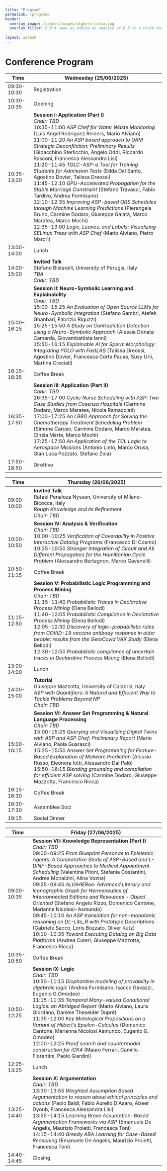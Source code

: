 ```yaml
---
title: "Program"
permalink: /program/
header:
  overlay_image: /assets/images/alghero_costa.jpg
  overlay_filter: 0.5 # same as adding an opacity of 0.5 to a black background
  
layout: splash
---
```


# Conference Program

| Time        | Wednesday (25/06/2025)                                                                                                                                                                                                                                                                                                                                                                                                                                                                                                                                                                                                                                                                                                                                                                                                                                                                                    |
|-------------|-----------------------------------------------------------------------------------------------------------------------------------------------------------------------------------------------------------------------------------------------------------------------------------------------------------------------------------------------------------------------------------------------------------------------------------------------------------------------------------------------------------------------------------------------------------------------------------------------------------------------------------------------------------------------------------------------------------------------------------------------------------------------------------------------------------------------------------------------------------------------------------------------------------|
| 09:30-10:30 | Registration                                                                                                                                                                                                                                                                                                                                                                                                                                                                                                                                                                                                                                                                                                                                                                                                                                                                                              |
| 10:30-10:35 | Opening                                                                                                                                                                                                                                                                                                                                                                                                                                                                                                                                                                                                                                                                                                                                                                                                                                                                                                   |
| 10:35-13:00 | **Session I: Application (Part I)**<br><em>Chair: TBD</em><br>10:35-11:00 *ASP Chef for Water Waste Monitoring* (Luis Angel Rodriguez Reiners, Mario Alviano)<br>11:00-11:20 *An ASP based approach to UAM Strategic Deconfliction: Preliminary Results* (Gioacchino Sterlicchio, Angelo Oddi, Riccardo Rasconi, Francesca Alessandra Lisi)<br>11:20-11:45 *TOLC-ASP: a Tool for Training Students for Admission Tests* (Edda Dal Santo, Agostino Dovier, Talissa Dreossi)<br>11:45-12:10 *GPU-Accelerated Propagation for the Stable Marriage Constraint* (Stefano Travasci, Fabio Tardivo, Andrea Formisano)<br>12:10-12:35 *Improving ASP-based ORS Schedules through Machine Learning Predictions* (Pierangela Bruno, Carmine Dodaro, Giuseppe Galatà, Marco Maratea, Marco Mochi)<br>12:35-13:00 *Logic, Leaves, and Labels: Visualizing SELinux Trees with ASP Chef* (Mario Alviano, Pietro Marcrì) |
| 13:00-14:00 | Lunch                                                                                                                                                                                                                                                                                                                                                                                                                                                                                                                                                                                                                                                                                                                                                                                                                                                                                                     |
| 14:00-15:00 | **Invited Talk**<br>Stefano Bistarelli, University of Perugia, Italy<br>*TBA*<br><em>Chair: TBD</em>                                                                                                                                                                                                                                                                                                                                                                                                                                                                                                                                                                                                                                                                                                                                                                                                      |
| 15:00–16:15 | **Session II: Neuro-Symbolic Learning and Explainability**<br><em>Chair: TBD</em><br>15:00-15:25 *An Evaluation of Open Source LLMs for Neuro-Symbolic Integration* (Stefano Sambri, Atefeh Ghanbari, Fabrizio Riguzzi)<br>15:25-15:50 *A Study on Contradiction Detection using a Neuro-Symbolic Approach* (Alessia Donata Camarda, Giovambattista Ianni)<br>15:50-16:15 *Explainable AI for Sperm Morphology: Integrating YOLO with FastLAS* (Talissa Dreossi, Agostino Dovier, Francesca Corte Pause, Susy Urli, Martina Crociati)                                                                                                                                                                                                                                                                                                                                                                     |
| 16:15–16:35 | Coffee Break                                                                                                                                                                                                                                                                                                                                                                                                                                                                                                                                                                                                                                                                                                                                                                                                                                                                                              |
| 16:35-17:50 | **Session III: Application (Part II)**<br><em>Chair: TBD</em><br>16:35-17:00 *Cyclic Nurse Scheduling with ASP: Two Case Studies from Cosenza Hospitals* (Carmine Dodaro, Marco Maratea, Nicola Ramacciati)<br>17:00-17:25 *An LBBD Approach for Solving the Chemotherapy Treatment Scheduling Problem* (Simone Caruso, Carmine Dodaro, Marco Maratea, Cinzia Marte, Marco Mochi)<br>17:25-17:50 *An Application of the TCL Logic to Aerospace Missions* (Antonio Lieto, Marco Orusa, Gian Luca Pozzato, Stefano Zoia)                                                                                                                                                                                                                                                                                                                                                                                    |
| 17:50-18:50 | Direttivo                                                                                                                                                                                                                                                                                                                                                                                                                                                                                                                                                                                                                                                                                                                                                                                                                                                                                                 |

| Time        | Thursday (26/06/2025)                                                                                                                                                                                                                                                                                                                                                                                                                                                                                                                                  |
|-------------|--------------------------------------------------------------------------------------------------------------------------------------------------------------------------------------------------------------------------------------------------------------------------------------------------------------------------------------------------------------------------------------------------------------------------------------------------------------------------------------------------------------------------------------------------------|
| 09:00-10:00 | **Invited Talk**<br>Rafael Penaloza Nyssen, University of Milano-Bicocca, Italy<br>*Rough Knowledge and its Refinement*<br><em>Chair: TBD</em>                                                                                                                                                                                                                                                                                                                                                                                                         |
| 10:00-10:50 | **Session IV: Analysis & Verification**<br><em>Chair: TBD</em><br>10:00-10:25 *Verification of Coverability in Positive Interactive Datalog Programs* (Francesco Di Cosmo)<br>10:25-10:50 *Stronger Integration of Circuit and All Different Propagators for the Hamiltonian Cycle Problem* (Alessandro Bertagnon, Marco Gavanelli)                                                                                                                                                                                                                    |
| 10:50-11:15 | Coffee Break                                                                                                                                                                                                                                                                                                                                                                                                                                                                                                                                           |
| 11:15-12:50 | **Session V: Probabilistic Logic Programming and Process Mining**<br><em>Chair: TBD</em><br>11:15-11:40 *Probabilistic Traces in Declarative Process Mining* (Elena Bellodi)<br>11:40-12:05 *Probabilistic Compliance in Declarative Process Mining* (Elena Bellodi)<br>12:05-12:30 *Discovery of logic-probabilistic rules from COVID-19 vaccine antibody response in older people: results from the GeroCovid VAX Study* (Elena Bellodi)<br>12:30-12:50 *Probabilistic compliance of uncertain traces in Declarative Process Mining* (Elena Bellodi) |
| 13:00-14:00 | Lunch                                                                                                                                                                                                                                                                                                                                                                                                                                                                                                                                                  |
| 14:00-15:00 | **Tutorial**<br>Giuseppe Mazzotta, University of Calabria, Italy<br>*ASP with Quantifiers: A Natural and Efficient Way to Tackle Problems Beyond NP*<br><em>Chair: TBD</em>                                                                                                                                                                                                                                                                                                                                                                            |
| 15:00-16:15 | **Session VI: Answer Set Programming & Natural Language Processing**<br><em>Chair: TBD</em><br>15:00-15:25 *Querying and Visualizing Digital Twins with ASP and ASP Chef: Preliminary Report* (Mario Alviano, Paola Guarasci)<br>15:25-15:50 *Answer Set Programming for Feature-Based Explanation of Malware Prediction* (Alessio Russo, Eleonora Iotti, Alessandro Dal Palù)<br>15:50-16:15 *Blending grounding and compilation for efficient ASP solving* (Carmine Dodaro, Giuseppe Mazzotta, Francesco Ricca)                                      |
| 16:15-16:30 | Coffee Break                                                                                                                                                                                                                                                                                                                                                                                                                                                                                                                                           |
| 16:30-17:30 | Assemblea Soci                                                                                                                                                                                                                                                                                                                                                                                                                                                                                                                                         |
| 19:15       | Social Dinner                                                                                                                                                                                                                                                                                                                                                                                                                                                                                                                                          |

| Time        | Friday (27/06/2025)                                                                                                                                                                                                                                                                                                                                                                                                                                                                                                                                                                                                                                                                                                                                                                                            |
|-------------|----------------------------------------------------------------------------------------------------------------------------------------------------------------------------------------------------------------------------------------------------------------------------------------------------------------------------------------------------------------------------------------------------------------------------------------------------------------------------------------------------------------------------------------------------------------------------------------------------------------------------------------------------------------------------------------------------------------------------------------------------------------------------------------------------------------|
| 09:00-10:35 | **Session VII: Knowledge Representation (Part I)**<br><em>Chair: TBD</em><br>09:00-09:25 *From Blueprint Personas to Epistemic Agents: A Comparative Study of ASP-Based and L-DINF-Based Approaches to Medical Appointment Scheduling* (Valentina Pitoni, Stefania Costantini, Andrea Monaldini, Alina Vozna) <br>09:25-09:45 *ALIGHIERoo: Advanced Literary and Iconographic Graph for Hermeneutics of Interconnected Editions and Resources - Object Oriented* (Stefano Angelo Rizzo, Domenico Cantone, Marianna Nicolosi-Asmundo)<br>09:45-10:10 *An ASP translation for non-monotonic reasoning on DL-Lite_R with Prototype Descriptions* (Gabriele Sacco, Loris Bozzato, Oliver Kutz)<br>10:10-10:35 *Toward Executing Datalog on Big Data Platforms* (Andrea Cuteri, Giuseppe Mazzotta, Francesco Ricca) |
| 10:35-10:50 | Coffee Break                                                                                                                                                                                                                                                                                                                                                                                                                                                                                                                                                                                                                                                                                                                                                                                                   |
| 10:50-12:25 | **Session IX: Logic**<br><em>Chair: TBD</em><br>10:50-11:15 *Diophantine modeling of provability in algebraic logic* (Andrea Formisano, Isacco Gavazzi, Eugenio G.Omodeo)<br>11:15-11:35 *Temporal Many-valued Conditional Logics: an Abridged Report* (Mario Alviano, Laura Giordano, Daniele Theseider Dupré)<br>11:35-12:00 *Key Metalogical Propositions on a Variant of Hilbert’s Epsilon-Calculus* (Domenico Cantone, Marianna Nicolosi Asmundo, Eugenio G. Omodeo)<br>12:00-12:25 *Proof search and countermodel construction for iCK4* (Mauro Ferrari, Camillo Fiorentini, Paolo Giardini)                                                                                                                                                                                                             |
| 12:25-13:25 | Lunch                                                                                                                                                                                                                                                                                                                                                                                                                                                                                                                                                                                                                                                                                                                                                                                                          |
| 13:25-14:40 | **Session X: Argumentation**<br><em>Chair: TBD</em><br>13:30-13:55 *Weighted Assumption Based Argumentation to reason about ethical principles and actions* (Paolo Baldi, Fabio Aurelio D'Asaro, Abeer Dyoub, Francesca Alessandra Lisi)<br>13:55-14:15 *Learning Brave Assumption-Based Argumentation Frameworks via ASP* (Emanuele De Angelis, Maurizio Proietti, Francesca Toni)<br>14:15-14:40 *Greedy ABA Learning for Case-Based Reasoning* (Emanuele De Angelis, Maurizio Proietti, Francesca Toni)                                                                                                                                                                                                                                                                                                     |
| 14:40-14:45 | Closing                                                                                                                                                                                                                                                                                                                                                                                                                                                                                                                                                                                                                                                                                                                                                                                                        |

